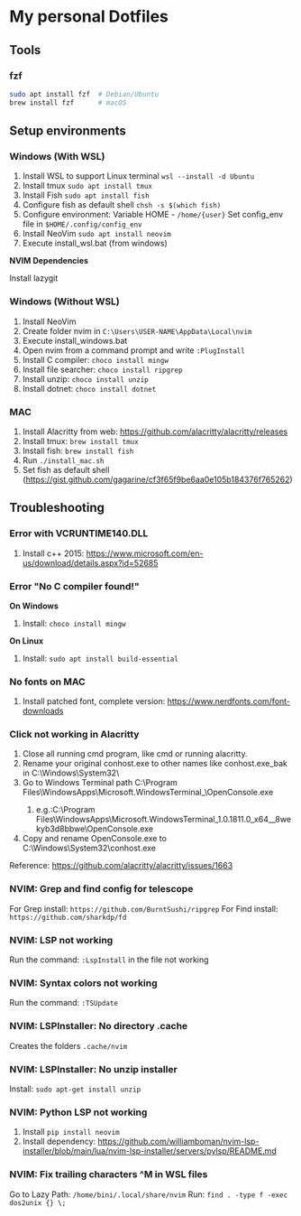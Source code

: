 # My personal Dotfiles

## Tools

### fzf

```sh
sudo apt install fzf  # Debian/Ubuntu  
brew install fzf      # macOS
```

## Setup environments

### Windows (With WSL)

1. Install WSL to support Linux terminal
    `wsl --install -d Ubuntu`
2. Install tmux
    `sudo apt install tmux`
3. Install Fish
    `sudo apt install fish`
4. Configure fish as default shell
    `chsh -s $(which fish)`
5. Configure environment:
    Variable HOME - ```/home/{user}```
    Set config_env file in ```$HOME/.config/config_env```
6. Install NeoVim
    `sudo apt install neovim`
7. Execute install_wsl.bat (from windows)

**NVIM Dependencies**

Install lazygit

### Windows (Without WSL)

1. Install NeoVim
2. Create folder nvim in `C:\Users\USER-NAME\AppData\Local\nvim`
3. Execute install_windows.bat
4. Open nvim from a command prompt and write `:PlugInstall`
5. Install C compiler: ```choco install mingw```
6. Install file searcher: ```choco install ripgrep```
7. Install unzip: ```choco install unzip```
8. Install dotnet: ```choco install dotnet```

### MAC

1. Install Alacritty from web: https://github.com/alacritty/alacritty/releases
1. Install tmux: `brew install tmux`
1. Install fish: `brew install fish`
1. Run `./install_mac.sh`
1. Set fish as default shell (https://gist.github.com/gagarine/cf3f65f9be6aa0e105b184376f765262)

## Troubleshooting

### Error with VCRUNTIME140.DLL

1. Install c++ 2015: https://www.microsoft.com/en-us/download/details.aspx?id=52685

### Error "No C compiler found!"

**On Windows**
1. Install: `choco install mingw`

**On Linux**
1. Install: `sudo apt install build-essential`

### No fonts on MAC

1. Install patched font, complete version: https://www.nerdfonts.com/font-downloads

### Click not working in Alacritty

1. Close all running cmd program, like cmd or running alacritty.
1. Rename your original conhost.exe to other names like conhost.exe_bak in C:\Windows\System32\
1. Go to Windows Terminal path C:\Program Files\WindowsApps\Microsoft.WindowsTerminal_<VERSION information>\OpenConsole.exe
    1. e.g.:C:\Program Files\WindowsApps\Microsoft.WindowsTerminal_1.0.1811.0_x64__8wekyb3d8bbwe\OpenConsole.exe
1. Copy and rename OpenConsole.exe to C:\Windows\System32\conhost.exe

Reference: https://github.com/alacritty/alacritty/issues/1663

### NVIM: Grep and find config for telescope

For Grep install: `https://github.com/BurntSushi/ripgrep`
For Find install: `https://github.com/sharkdp/fd`

### NVIM: LSP not working

Run the command: `:LspInstall` in the file not working

### NVIM: Syntax colors not working

Run the command: `:TSUpdate`

### NVIM: LSPInstaller: No directory .cache

Creates the folders `.cache/nvim`

### NVIM: LSPInstaller: No unzip installer

Install: `sudo apt-get install unzip`

### NVIM: Python LSP not working

1. Install `pip install neovim`
1. Install dependency: https://github.com/williamboman/nvim-lsp-installer/blob/main/lua/nvim-lsp-installer/servers/pylsp/README.md

### NVIM: Fix trailing characters ^M in WSL files

Go to Lazy Path: `/home/bini/.local/share/nvim`
Run: `find . -type f -exec dos2unix {} \;`
